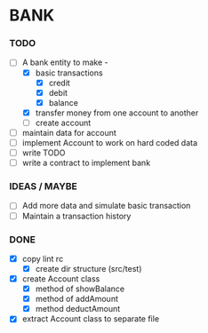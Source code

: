 # BANK
### TODO
  
  - [ ] A bank entity to make -
    - [x] basic transactions
      - [x] credit
      - [x] debit
      - [x] balance
    - [x] transfer money from one account to another
    - [ ] create account
  - [ ] maintain data for account
  - [ ] implement Account to work on hard coded data
  - [ ] write TODO
  - [ ] write a contract to implement bank

### IDEAS / MAYBE

  - [ ] Add more data and simulate basic transaction
  - [ ] Maintain a transaction history

### DONE

  - [x] copy lint rc
    - [x] create dir structure (src/test)
  - [x] create Account class
    - [x] method of showBalance 
    - [x] method of addAmount 
    - [x] method deductAmount
  - [x] extract Account class to separate file